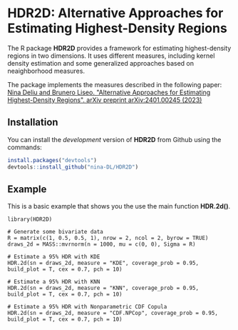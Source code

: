 # HDR2D: Alternative Approaches for Estimating Highest-Density Regions

The R package **HDR2D** provides a framework for estimating highest-density regions in two dimensions. It uses different measures, including kernel density estimation and some generalized approaches based on neaighborhood measures. 

The package implements the measures described in the following paper: [Nina Deliu and Brunero Liseo. "Alternative Approaches for Estimating Highest-Density Regions". arXiv preprint arXiv:2401.00245 (2023)](https://arxiv.org/abs/2401.00245)


## Installation

You can install the *development* version of **HDR2D** from Github using the commands:

``` r
install.packages("devtools")
devtools::install_github("nina-DL/HDR2D")
```

## Example

This is a basic example that shows you the use the main function **HDR.2d()**.

```{r example}
library(HDR2D)

# Generate some bivariate data
R = matrix(c(1, 0.5, 0.5, 1), nrow = 2, ncol = 2, byrow = TRUE)
draws_2d = MASS::mvrnorm(n = 1000, mu = c(0, 0), Sigma = R)

# Estimate a 95% HDR with KDE
HDR.2d(sn = draws_2d, measure = "KDE", coverage_prob = 0.95, build_plot = T, cex = 0.7, pch = 10)

# Estimate a 95% HDR with KNN
HDR.2d(sn = draws_2d, measure = "KNN", coverage_prob = 0.95, build_plot = T, cex = 0.7, pch = 10)

# Estimate a 95% HDR with Nonparametric CDF Copula
HDR.2d(sn = draws_2d, measure = "CDF.NPCop", coverage_prob = 0.95, build_plot = T, cex = 0.7, pch = 10)


```
